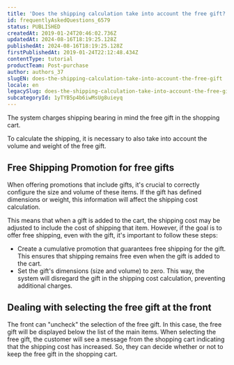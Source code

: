 ```yaml
---
title: 'Does the shipping calculation take into account the free gift?'
id: frequentlyAskedQuestions_6579
status: PUBLISHED
createdAt: 2019-01-24T20:46:02.736Z
updatedAt: 2024-08-16T18:19:25.128Z
publishedAt: 2024-08-16T18:19:25.128Z
firstPublishedAt: 2019-01-24T22:12:48.434Z
contentType: tutorial
productTeam: Post-purchase
author: authors_37
slugEN: does-the-shipping-calculation-take-into-account-the-free-gift
locale: en
legacySlug: does-the-shipping-calculation-take-into-account-the-free-gift
subcategoryId: 1yTYB5p4b6iwMsUg8uieyq
---
```


The system charges shipping bearing in mind the free gift in the shopping cart.

To calculate the shipping, it is necessary to also take into account the volume and weight of the free gift.

## Free Shipping Promotion for free gifts

When offering promotions that include gifts, it's crucial to correctly configure the size and volume of these items. If the gift has defined dimensions or weight, this information will affect the shipping cost calculation.

This means that when a gift is added to the cart, the shipping cost may be adjusted to include the cost of shipping that item. However, if the goal is to offer free shipping, even with the gift, it's important to follow these steps:

- Create a cumulative promotion that guarantees free shipping for the gift. This ensures that shipping remains free even when the gift is added to the cart.
- Set the gift's dimensions (size and volume) to zero. This way, the system will disregard the gift in the shipping cost calculation, preventing additional charges.

## Dealing with selecting the free gift at the front

The front can "uncheck" the selection of the free gift. In this case, the free gift will be displayed below the list of the main items. When selecting the free gift, the customer will see a message from the shopping cart indicating that the shipping cost has increased. So, they can decide whether or not to keep the free gift in the shopping cart.
